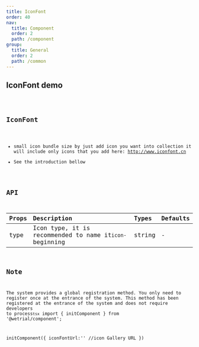 ```yaml
---
title: IconFont
order: 40
nav:
  title: Component
  order: 2
  path: /component
group:
  title: General
  order: 2
  path: /common
---
```


## IconFont demo

<code src="../demos/icon-font/base.tsx" />

## IconFont

- small icon bundle size by just add icon you want into collection it will include only icons that you add here: http://www.iconfont.cn
- See the introduction bellow

## API

| Props | Description                                             | Types  | Defaults |
| :---- | :------------------------------------------------------ | :----- | :------- |
| type  | Icon type, it is recommended to name it`icon-`beginning | string | -        |

## Note

The system provides a global registration method. You only need to register once at the entrance of the system. This method has been registered at the entrance of the system and does not require developers to process`tsx` import { initComponent } from '@wetrial/component';

initComponent({ iconFontUrl:'' //icon Gallery URL })

```

```
